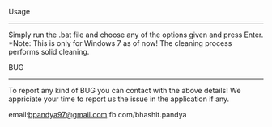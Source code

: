 Usage
_____________________________________________________________________________________________
Simply run the .bat file and choose any of the options given and press Enter.
*Note: This is only for Windows 7 as of now! The cleaning process performs solid cleaning. 

BUG
_____________________________________________________________________________________________
To report any kind of BUG you can contact with the above details! 
We appriciate your time to report us the issue in the 
application if any.

email:bpandya97@gmail.com 
fb.com/bhashit.pandya
